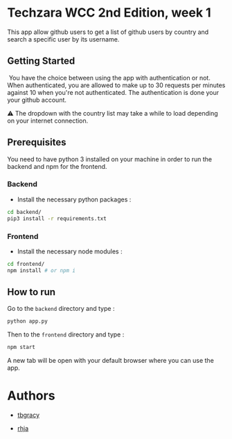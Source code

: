 # Techzara WCC 2nd Edition, week 1
This app allow github users to get a list of github users by country and search a specific
user by its username.

## Getting Started
![]()
You have the choice between using the app with authentication or not.
When authenticated, you are allowed to make up to 30 requests per minutes against 10 when you're not authenticated.
The authentication is done your your github account.

⚠️ The dropdown with the country list may take a while to load depending on your internet connection.
##  Prerequisites
You need to have python 3 installed on your machine in order to run the backend and npm for the frontend.
### Backend
- Install the necessary python packages :
```sh
cd backend/
pip3 install -r requirements.txt
```
### Frontend
- Install the necessary node modules :
```sh
cd frontend/
npm install # or npm i
```
## How to run
Go to the `backend` directory and type :
```sh
python app.py
```
Then to the `frontend` directory and type :
```sh
npm start
```
A new tab will be open with your default browser where you can use the app.
# Authors
* [tbgracy](https://github.com/tbgracy)

* [rhja](https://github.com/radoheritiana)